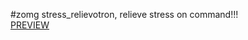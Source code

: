 #zomg stress_relievotron,
relieve stress on command!!!
<br>
<a href = "https://rawgit.com/vladinfolink/stress_relievotron/master/index.html" target="_blank">PREVIEW</a>
